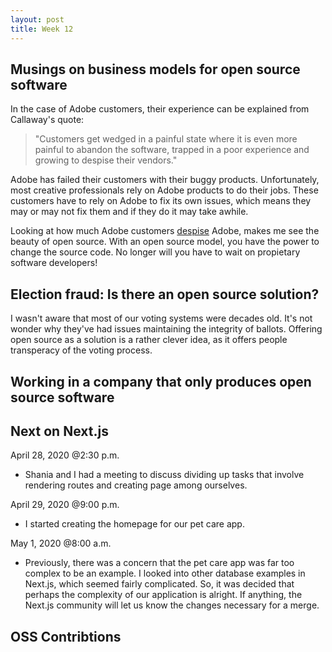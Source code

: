 ```yaml
---
layout: post
title: Week 12
---
```


Musings on business models for open source software
---

In the case of Adobe customers, their experience can be explained from Callaway's quote:

>"Customers get wedged in a painful state where it is even more painful to abandon the software, trapped in a poor experience and growing to despise their vendors."

Adobe has failed their customers with their buggy products. Unfortunately, most creative professionals rely on Adobe products to do their jobs. These customers have to rely on Adobe to fix its own issues, which means they may or may not fix them and if they do it may take awhile.

Looking at how much Adobe customers [despise](https://community.adobe.com/t5/get-started/adobe-your-products-suck/td-p/8138834?page=1) Adobe, makes me see the beauty of open source. With an open source model, you have the power to change the source code. No longer will you have to wait on propietary software developers!

Election fraud: Is there an open source solution?
---
I wasn't aware that most of our voting systems were decades old. It's not wonder why they've had issues maintaining the integrity of ballots. Offering open source as a solution is a rather clever idea, as it offers people transperacy of the voting process.

Working in a company that only produces open source software
---


Next on Next.js
---

April 28, 2020 @2:30 p.m.
- Shania and I had a meeting to discuss dividing up tasks that involve rendering routes and creating page among ourselves.

April 29, 2020 @9:00 p.m.
- I started creating the homepage for our pet care app.

May 1, 2020 @8:00 a.m.
- Previously, there was a concern that the pet care app was far too complex to be an example. I looked into other database examples in Next.js, which seemed fairly complicated. So, it was decided that perhaps the complexity of our application is alright. If anything, the Next.js community will let us know the changes necessary for a merge.

OSS Contribtions
---
